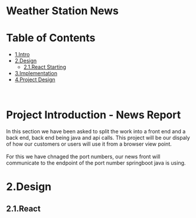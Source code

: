 <h1>Weather Station News</h1>

<h1 id="contents">Table of Contents</h1>

- [1.Intro](#1.intro)
- [2.Design](#2.Design)
  - [2.1.React Starting](#2.1.React)
- [3.Implementation](#3.Implementation)
- [4.Project Design](#4.ProjectDesign)

<br>
<h1 id="1.intro">Project Introduction - News Report</h1>

In this section we have been asked to split the work into a front end and a back end, back end being java and api calls. This project will be our dispaly of how our customers or users will use it from a browser view point.  
<br>
For this we have chnaged the port numbers, our news front will communicate to the endpoint of the port number springboot java is using. 

<h1 id="2.Design">2.Design</h1>
<h2 id="2.1.SpringBoot">2.1.React</h2>







